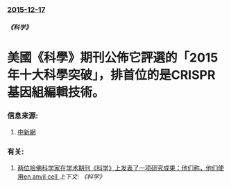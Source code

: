 ### [2015-12-17](/news/2015/12/17/index.md)

##### 《科学》
# 美國《科學》期刊公佈它評選的「2015年十大科學突破」，排首位的是CRISPR基因組編輯技術。 




### 信息来源:

1. [中新網](http://www.chinanews.com/gj/2015/12-19/7678245.shtml)

### 有关:

1. [两位哈佛科学家在学术期刊《科学》上发表了一项研究成果：他们称，他们使用en anvil cell ](/news/2017/01/27/两位哈佛科学家在学术期刊-科学-上发表了一项研究成果-他们称-他们使用en-anvil-cell.md) _上下文: 《科学》_
